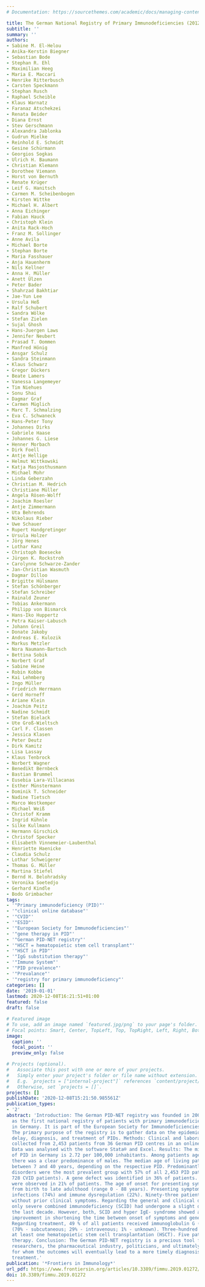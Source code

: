 ```yaml
---
# Documentation: https://sourcethemes.com/academic/docs/managing-content/

title: The German National Registry of Primary Immunodeficiencies (2012–2017)
subtitle: ''
summary: ''
authors:
- Sabine M. El-Helou
- Anika-Kerstin Biegner
- Sebastian Bode
- Stephan R. Ehl
- Maximilian Heeg
- Maria E. Maccari
- Henrike Ritterbusch
- Carsten Speckmann
- Stephan Rusch
- Raphael Scheible
- Klaus Warnatz
- Faranaz Atschekzei
- Renata Beider
- Diana Ernst
- Stev Gerschmann
- Alexandra Jablonka
- Gudrun Mielke
- Reinhold E. Schmidt
- Gesine Schürmann
- Georgios Sogkas
- Ulrich H. Baumann
- Christian Klemann
- Dorothee Viemann
- Horst von Bernuth
- Renate Krüger
- Leif G. Hanitsch
- Carmen M. Scheibenbogen
- Kirsten Wittke
- Michael H. Albert
- Anna Eichinger
- Fabian Hauck
- Christoph Klein
- Anita Rack-Hoch
- Franz M. Sollinger
- Anne Avila
- Michael Borte
- Stephan Borte
- Maria Fasshauer
- Anja Hauenherm
- Nils Kellner
- Anna H. Müller
- Anett Ülzen
- Peter Bader
- Shahrzad Bakhtiar
- Jae-Yun Lee
- Ursula Heß
- Ralf Schubert
- Sandra Wölke
- Stefan Zielen
- Sujal Ghosh
- Hans-Juergen Laws
- Jennifer Neubert
- Prasad T. Oommen
- Manfred Hönig
- Ansgar Schulz
- Sandra Steinmann
- Klaus Schwarz
- Gregor Dückers
- Beate Lamers
- Vanessa Langemeyer
- Tim Niehues
- Sonu Shai
- Dagmar Graf
- Carmen Müglich
- Marc T. Schmalzing
- Eva C. Schwaneck
- Hans-Peter Tony
- Johannes Dirks
- Gabriele Haase
- Johannes G. Liese
- Henner Morbach
- Dirk Foell
- Antje Hellige
- Helmut Wittkowski
- Katja Masjosthusmann
- Michael Mohr
- Linda Geberzahn
- Christian M. Hedrich
- Christiane Müller
- Angela Rösen-Wolff
- Joachim Roesler
- Antje Zimmermann
- Uta Behrends
- Nikolaus Rieber
- Uwe Schauer
- Rupert Handgretinger
- Ursula Holzer
- Jörg Henes
- Lothar Kanz
- Christoph Boesecke
- Jürgen K. Rockstroh
- Carolynne Schwarze-Zander
- Jan-Christian Wasmuth
- Dagmar Dilloo
- Brigitte Hülsmann
- Stefan Schönberger
- Stefan Schreiber
- Rainald Zeuner
- Tobias Ankermann
- Philipp von Bismarck
- Hans-Iko Huppertz
- Petra Kaiser-Labusch
- Johann Greil
- Donate Jakoby
- Andreas E. Kulozik
- Markus Metzler
- Nora Naumann-Bartsch
- Bettina Sobik
- Norbert Graf
- Sabine Heine
- Robin Kobbe
- Kai Lehmberg
- Ingo Müller
- Friedrich Herrmann
- Gerd Horneff
- Ariane Klein
- Joachim Peitz
- Nadine Schmidt
- Stefan Bielack
- Ute Groß-Wieltsch
- Carl F. Classen
- Jessica Klasen
- Peter Deutz
- Dirk Kamitz
- Lisa Lassay
- Klaus Tenbrock
- Norbert Wagner
- Benedikt Bernbeck
- Bastian Brummel
- Eusebia Lara-Villacanas
- Esther Münstermann
- Dominik T. Schneider
- Nadine Tietsch
- Marco Westkemper
- Michael Weiß
- Christof Kramm
- Ingrid Kühnle
- Silke Kullmann
- Hermann Girschick
- Christof Specker
- Elisabeth Vinnemeier-Laubenthal
- Henriette Haenicke
- Claudia Schulz
- Lothar Schweigerer
- Thomas G. Müller
- Martina Stiefel
- Bernd H. Belohradsky
- Veronika Soetedjo
- Gerhard Kindle
- Bodo Grimbacher
tags:
- '"Primary immunodeficiency (PID)"'
- '"clinical online database"'
- '"CVID"'
- '"ESID"'
- '"European Society for Immunodeficiencies"'
- '"gene therapy in PID"'
- '"German PID-NET registry"'
- '"HSCT = hematopoietic stem cell transplant"'
- '"HSCT in PID"'
- '"IgG substitution therapy"'
- '"Immune System"'
- '"PID prevalence"'
- '"Prevalance"'
- '"registry for primary immunodeficiency"'
categories: []
date: '2019-01-01'
lastmod: 2020-12-08T16:21:51+01:00
featured: false
draft: false

# Featured image
# To use, add an image named `featured.jpg/png` to your page's folder.
# Focal points: Smart, Center, TopLeft, Top, TopRight, Left, Right, BottomLeft, Bottom, BottomRight.
image:
  caption: ''
  focal_point: ''
  preview_only: false

# Projects (optional).
#   Associate this post with one or more of your projects.
#   Simply enter your project's folder or file name without extension.
#   E.g. `projects = ["internal-project"]` references `content/project/deep-learning/index.md`.
#   Otherwise, set `projects = []`.
projects: []
publishDate: '2020-12-08T15:21:50.985561Z'
publication_types:
- '2'
abstract: 'Introduction: The German PID-NET registry was founded in 2009, serving
  as the first national registry of patients with primary immunodeficiencies (PID)
  in Germany. It is part of the European Society for Immunodeficiencies (ESID) registry.
  The primary purpose of the registry is to gather data on the epidemiology, diagnostic
  delay, diagnosis, and treatment of PIDs. Methods: Clinical and laboratory data was
  collected from 2,453 patients from 36 German PID centres in an online registry.
  Data was analysed with the software Stata® and Excel. Results: The minimum prevalence
  of PID in Germany is 2.72 per 100,000 inhabitants. Among patients aged 1 to 25,
  there was a clear predominance of males. The median age of living patients ranged
  between 7 and 40 years, depending on the respective PID. Predominantly antibody
  disorders were the most prevalent group with 57% of all 2,453 PID patients had (including
  728 CVID patients). A gene defect was identified in 36% of patients. Familial cases
  were observed in 21% of patients. The age of onset for presenting symptoms ranged
  from birth to late adulthood (range 0 - 88 years). Presenting symptoms comprised
  infections (74%) and immune dysregulation (22%). Ninety-three patients were diagnosed
  without prior clinical symptoms. Regarding the general and clinical diagnostic delay,
  only severe combined immunodeficiency (SCID) had undergone a slight decrease within
  the last decade. However, both, SCID and hyper IgE- syndrome showed a substantial
  improvement in shortening the time between onset of symptoms and genetic diagnosis.
  Regarding treatment, 49 % of all patients received immunoglobulin G (IgG) substitution
  (70% - subcutaneous; 29% - intravenous; 1% - unknown). Three-hundred patients underwent
  at least one hematopoietic stem cell transplantation (HSCT). Five patients had gene
  therapy. Conclusion: The German PID-NET registry is a precious tool for physicians,
  researchers, the pharmaceutical industry, politicians, and ultimately the patients,
  for whom the outcomes will eventually lead to a more timely diagnosis and better
  treatment.'
publication: '*Frontiers in Immunology*'
url_pdf: https://www.frontiersin.org/articles/10.3389/fimmu.2019.01272/full
doi: 10.3389/fimmu.2019.01272
---
```

